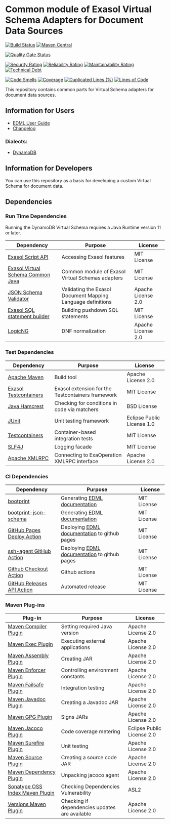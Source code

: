  # Common module of Exasol Virtual Schema Adapters for Document Data Sources
 
 [![Build Status](https://travis-ci.com/exasol/virtual-schema-common-document.svg?branch=master)](https://travis-ci.com/exasol/virtual-schema-common-document)
 [![Maven Central](https://img.shields.io/maven-central/v/com.exasol/virtual-schema-common-document)](https://search.maven.org/artifact/com.exasol/virtual-schema-common-document)
 
 [![Quality Gate Status](https://sonarcloud.io/api/project_badges/measure?project=com.exasol%3Avirtual-schema-common-document&metric=alert_status)](https://sonarcloud.io/dashboard?id=com.exasol%3Avirtual-schema-common-document)
 
 [![Security Rating](https://sonarcloud.io/api/project_badges/measure?project=com.exasol%3Avirtual-schema-common-document&metric=security_rating)](https://sonarcloud.io/dashboard?id=com.exasol%3Avirtual-schema-common-document)
 [![Reliability Rating](https://sonarcloud.io/api/project_badges/measure?project=com.exasol%3Avirtual-schema-common-document&metric=reliability_rating)](https://sonarcloud.io/dashboard?id=com.exasol%3Avirtual-schema-common-document)
 [![Maintainability Rating](https://sonarcloud.io/api/project_badges/measure?project=com.exasol%3Avirtual-schema-common-document&metric=sqale_rating)](https://sonarcloud.io/dashboard?id=com.exasol%3Avirtual-schema-common-document)
 [![Technical Debt](https://sonarcloud.io/api/project_badges/measure?project=com.exasol%3Avirtual-schema-common-document&metric=sqale_index)](https://sonarcloud.io/dashboard?id=com.exasol%3Avirtual-schema-common-document)
 
 [![Code Smells](https://sonarcloud.io/api/project_badges/measure?project=com.exasol%3Avirtual-schema-common-document&metric=code_smells)](https://sonarcloud.io/dashboard?id=com.exasol%3Avirtual-schema-common-document)
 [![Coverage](https://sonarcloud.io/api/project_badges/measure?project=com.exasol%3Avirtual-schema-common-document&metric=coverage)](https://sonarcloud.io/dashboard?id=com.exasol%3Avirtual-schema-common-document)
 [![Duplicated Lines (%)](https://sonarcloud.io/api/project_badges/measure?project=com.exasol%3Avirtual-schema-common-document&metric=duplicated_lines_density)](https://sonarcloud.io/dashboard?id=com.exasol%3Avirtual-schema-common-document)
 [![Lines of Code](https://sonarcloud.io/api/project_badges/measure?project=com.exasol%3Avirtual-schema-common-document&metric=ncloc)](https://sonarcloud.io/dashboard?id=com.exasol%3Avirtual-schema-common-document)

 
 This repository contains common parts for Virtual Schema adapters for document data sources.
 
 ## Information for Users
 
 * [EDML User Guide](doc/user_guide/edml_user_guide.md)
 * [Changelog](doc/changes/changelog.md)
 
### Dialects:
 
 * [DynamoDB](https://github.com/exasol/dynamodb-virtual-schema)
 
 ## Information for Developers
 
 You can use this repository as a basis for developing a custom Virtual Schema for document data.
 
 ## Dependencies
 
 ### Run Time Dependencies
 
 Running the DynamoDB Virtual Schema requires a Java Runtime version 11 or later.
 
 | Dependency                                                                          | Purpose                                                     | License                          |
 |-------------------------------------------------------------------------------------|-------------------------------------------------------------|----------------------------------|
 | [Exasol Script API](https://docs.exasol.com/database_concepts/udf_scripts.htm)      | Accessing Exasol features                                   | MIT License                      |
 | [Exasol Virtual Schema Common Java][exasol-virtual-schema-common-java]              | Common module of Exasol Virtual Schemas adapters            | MIT License  
 | [JSON Schema Validator](https://github.com/everit-org/json-schema)                  | Validating the Exasol Document Mapping Language definitions | Apache License 2.0
 | [Exasol SQL statement builder](https://github.com/exasol/sql-statement-builder)     | Building pushdown SQL statements                            | MIT License
 | [LogicNG](https://github.com/logic-ng/LogicNG)                                      | DNF normalization                                           | Apache License 2.0
 
 ### Test Dependencies
 
 | Dependency                                                                          | Purpose                                                | License                          |
 |-------------------------------------------------------------------------------------|--------------------------------------------------------|----------------------------------|
 | [Apache Maven](https://maven.apache.org/)                                           | Build tool                                             | Apache License 2.0               |
 | [Exasol Testcontainers][exasol-testcontainers]                                      | Exasol extension for the Testcontainers framework      | MIT License                      |
 | [Java Hamcrest](http://hamcrest.org/JavaHamcrest/)                                  | Checking for conditions in code via matchers           | BSD License                      |
 | [JUnit](https://junit.org/junit5)                                                   | Unit testing framework                                 | Eclipse Public License 1.0       |
 | [Testcontainers](https://www.testcontainers.org/)                                   | Container-based integration tests                      | MIT License                      |
 | [SLF4J](http://www.slf4j.org/)                                                      | Logging facade                                         | MIT License                      |
 | [Apache XMLRPC](https://mvnrepository.com/artifact/org.apache.xmlrpc)               | Connecting to ExaOperation XMLRPC interface            | Apache License 2.0               |
 
 ### CI Dependencies
 | Dependency                                                                          | Purpose                                                  | License                          |
 |-------------------------------------------------------------------------------------|----------------------------------------------------------|----------------------------------|
 | [bootprint](https://www.npmjs.com/package/bootprint)                                | Generating [EDML documentation][edml-doc]                | MIT License                      |
 | [bootprint-json-schema](https://www.npmjs.com/package/bootprint-json-schema)        | Generating [EDML documentation][edml-doc]                | MIT License                      |
 | [GitHub Pages Deploy Action][github-pages-deploy-action]                            | Deploying [EDML documentation][edml-doc] to github pages | MIT License                      |
 | [ssh-agent GitHub Action](https://github.com/webfactory/ssh-agent)                  | Deploying [EDML documentation][edml-doc] to github pages | MIT License                      |
 | [Github Checkout Action](https://github.com/actions/checkout)                       | Github actions                                           | MIT License                      |
 | [GitHub Releases API Action](https://github.com/actions/upload-release-asset)       | Automated release                                        | MIT License                      |
 
 ### Maven Plug-ins
 
 | Plug-in                                                                             | Purpose                                                | License                          |
 |-------------------------------------------------------------------------------------|--------------------------------------------------------|----------------------------------|
 | [Maven Compiler Plugin](https://maven.apache.org/plugins/maven-compiler-plugin/)    | Setting required Java version                          | Apache License 2.0               |
 | [Maven Exec Plugin](https://www.mojohaus.org/exec-maven-plugin/)                    | Executing external applications                        | Apache License 2.0               |
 | [Maven Assembly Plugin](https://maven.apache.org/plugins/maven-assembly-plugin/)    | Creating JAR                                           | Apache License 2.0               |
 | [Maven Enforcer Plugin][maven-enforcer-plugin]                                      | Controlling environment constants                      | Apache License 2.0               |
 | [Maven Failsafe Plugin](https://maven.apache.org/surefire/maven-surefire-plugin/)   | Integration testing                                    | Apache License 2.0               |
 | [Maven Javadoc Plugin](https://maven.apache.org/plugins/maven-javadoc-plugin/)      | Creating a Javadoc JAR                                 | Apache License 2.0               |
 | [Maven GPG Plugin](https://maven.apache.org/plugins/maven-gpg-plugin/)              | Signs JARs                                             | Apache License 2.0               |
 | [Maven Jacoco Plugin](https://www.eclemma.org/jacoco/trunk/doc/maven.html)          | Code coverage metering                                 | Eclipse Public License 2.0       |
 | [Maven Surefire Plugin](https://maven.apache.org/surefire/maven-surefire-plugin/)   | Unit testing                                           | Apache License 2.0               |
 | [Maven Source Plugin](https://maven.apache.org/plugins/maven-source-plugin/)        | Creating a source code JAR                             | Apache License 2.0               |
 | [Maven Dependency Plugin](https://maven.apache.org/plugins/maven-dependency-plugin/)| Unpacking jacoco agent                                 | Apache License 2.0               |
 | [Sonatype OSS Index Maven Plugin][sonatype-oss-index-maven-plugin]                  | Checking Dependencies Vulnerability                    | ASL2                             |
 | [Versions Maven Plugin][versions-maven-plugin]                                      | Checking if dependencies updates are available         | Apache License 2.0               |
 
 [exasol-testcontainers]: https://github.com/exasol/exasol-testcontainers
 [maven-enforcer-plugin]: http://maven.apache.org/enforcer/maven-enforcer-plugin/
 [mysql-jdbc-driver]: https://dev.mysql.com/downloads/connector/j/
 [oracle-jdbc-driver]: https://www.oracle.com/database/technologies/appdev/jdbc.html
 [postgresql-jdbc-driver]: https://jdbc.postgresql.org/
 [sonatype-oss-index-maven-plugin]: https://sonatype.github.io/ossindex-maven/maven-plugin/
 [versions-maven-plugin]: https://www.mojohaus.org/versions-maven-plugin/
 [exasol-virtual-schema-common-java]: https://github.com/exasol/virtual-schema-common-java
 [edml-doc]: https://exasol.github.io/virtual-schema-common-ducument/schema_doc/edml_1.1.0/index.html
 [github-pages-deploy-action]: https://github.com/JamesIves/github-pages-deploy-action